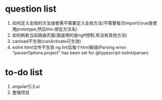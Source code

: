 # question list
1. 如何定义全局的方法或者需不需要定义全局方法(不需要每次import)(vue是使用prototype,然后this.绑定方法名)
2. 如何刷新当前路由页面(我是用的是ngIf控制,有没有其他方法)
3. canload不生效(canActivate可生效)
4. eslint html文件不生效 ng lint后每个html报错(Parsing error: "parserOptions.project" has 
been set for @typescript-eslint/parser)

# to-do list
1. angular引入ui
2. 整理项目